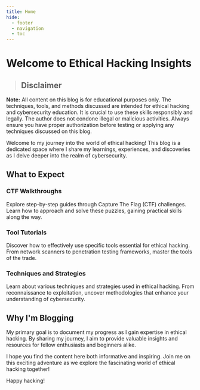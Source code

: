 ```yaml
---
title: Home
hide:
  - footer
  - navigation
  - toc
---
```


# Welcome to Ethical Hacking Insights

> ## Disclaimer
**Note:** All content on this blog is for educational purposes only. The techniques, tools, and methods discussed are intended for ethical hacking and cybersecurity education. It is crucial to use these skills responsibly and legally. The author does not condone illegal or malicious activities. Always ensure you have proper authorization before testing or applying any techniques discussed on this blog.


Welcome to my journey into the world of ethical hacking! This blog is a dedicated space where I share my learnings, experiences, and discoveries as I delve deeper into the realm of cybersecurity.

## What to Expect

### CTF Walkthroughs
Explore step-by-step guides through Capture The Flag (CTF) challenges. Learn how to approach and solve these puzzles, gaining practical skills along the way.

### Tool Tutorials
Discover how to effectively use specific tools essential for ethical hacking. From network scanners to penetration testing frameworks, master the tools of the trade.

### Techniques and Strategies
Learn about various techniques and strategies used in ethical hacking. From reconnaissance to exploitation, uncover methodologies that enhance your understanding of cybersecurity.

## Why I'm Blogging
My primary goal is to document my progress as I gain expertise in ethical hacking. By sharing my journey, I aim to provide valuable insights and resources for fellow enthusiasts and beginners alike.

I hope you find the content here both informative and inspiring. Join me on this exciting adventure as we explore the fascinating world of ethical hacking together!

Happy hacking!


